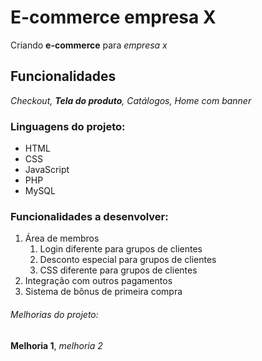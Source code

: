# E-commerce empresa X

Criando **e-commerce** para _empresa x_

## Funcionalidades

_Checkout, **Tela do produto**, Catálogos, Home com banner_

### Linguagens do projeto:

- HTML
- CSS
- JavaScript
- PHP
- MySQL

### Funcionalidades a desenvolver:

1. Área de membros
   1. Login diferente para grupos de clientes
   2. Desconto especial para grupos de clientes
   3. CSS diferente para grupos de clientes
2. Integração com outros pagamentos
3. Sistema de bônus de primeira compra

###### Melhorias do projeto:

**Melhoria 1**, _melhoria 2_
